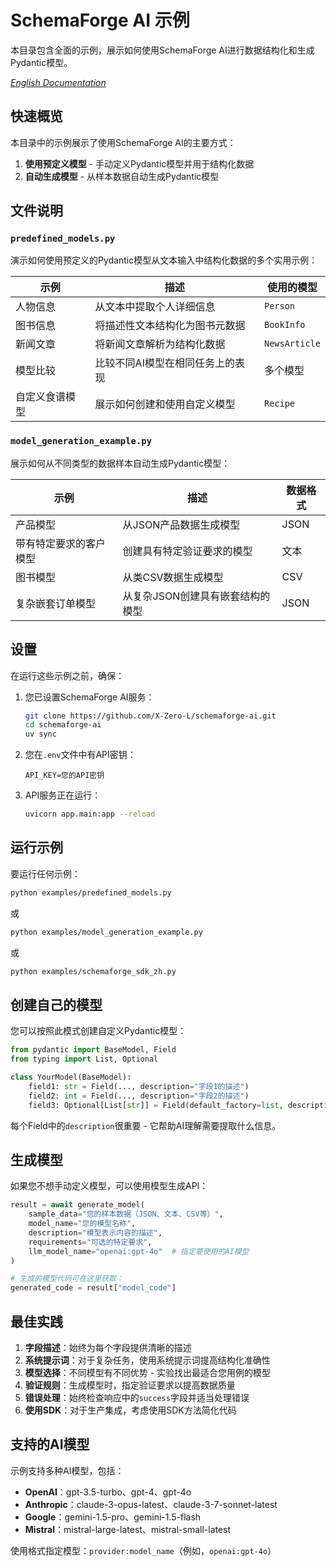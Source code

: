 # SchemaForge AI 示例

本目录包含全面的示例，展示如何使用SchemaForge AI进行数据结构化和生成Pydantic模型。

*[English Documentation](README.md)*

## 快速概览

本目录中的示例展示了使用SchemaForge AI的主要方式：

1. **使用预定义模型** - 手动定义Pydantic模型并用于结构化数据
2. **自动生成模型** - 从样本数据自动生成Pydantic模型

## 文件说明

### `predefined_models.py`

演示如何使用预定义的Pydantic模型从文本输入中结构化数据的多个实用示例：

| 示例                      | 描述                                   | 使用的模型      |
|--------------------------|----------------------------------------|----------------|
| 人物信息                  | 从文本中提取个人详细信息                 | `Person`       |
| 图书信息                  | 将描述性文本结构化为图书元数据           | `BookInfo`     |
| 新闻文章                  | 将新闻文章解析为结构化数据               | `NewsArticle`  |
| 模型比较                  | 比较不同AI模型在相同任务上的表现         | 多个模型        |
| 自定义食谱模型            | 展示如何创建和使用自定义模型             | `Recipe`       |

### `model_generation_example.py`

展示如何从不同类型的数据样本自动生成Pydantic模型：

| 示例                        | 描述                                     | 数据格式 |
|----------------------------|------------------------------------------|---------|
| 产品模型                    | 从JSON产品数据生成模型                    | JSON    |
| 带有特定要求的客户模型      | 创建具有特定验证要求的模型                | 文本     |
| 图书模型                    | 从类CSV数据生成模型                       | CSV     |
| 复杂嵌套订单模型            | 从复杂JSON创建具有嵌套结构的模型          | JSON    |


## 设置

在运行这些示例之前，确保：

1. 您已设置SchemaForge AI服务：
   ```bash
   git clone https://github.com/X-Zero-L/schemaforge-ai.git
   cd schemaforge-ai
   uv sync
   ```

2. 您在`.env`文件中有API密钥：
   ```
   API_KEY=您的API密钥
   ```

3. API服务正在运行：
   ```bash
   uvicorn app.main:app --reload
   ```

## 运行示例

要运行任何示例：

```bash
python examples/predefined_models.py
```

或

```bash
python examples/model_generation_example.py
```

或

```bash
python examples/schemaforge_sdk_zh.py
```

## 创建自己的模型

您可以按照此模式创建自定义Pydantic模型：

```python
from pydantic import BaseModel, Field
from typing import List, Optional

class YourModel(BaseModel):
    field1: str = Field(..., description="字段1的描述")
    field2: int = Field(..., description="字段2的描述")
    field3: Optional[List[str]] = Field(default_factory=list, description="字段3的描述")
```

每个Field中的`description`很重要 - 它帮助AI理解需要提取什么信息。

## 生成模型

如果您不想手动定义模型，可以使用模型生成API：

```python
result = await generate_model(
    sample_data="您的样本数据（JSON、文本、CSV等）",
    model_name="您的模型名称",
    description="模型表示内容的描述",
    requirements="可选的特定要求",
    llm_model_name="openai:gpt-4o"  # 指定要使用的AI模型
)

# 生成的模型代码可在这里获取：
generated_code = result["model_code"]
```

## 最佳实践

1. **字段描述**：始终为每个字段提供清晰的描述
2. **系统提示词**：对于复杂任务，使用系统提示词提高结构化准确性
3. **模型选择**：不同模型有不同优势 - 实验找出最适合您用例的模型
4. **验证规则**：生成模型时，指定验证要求以提高数据质量
5. **错误处理**：始终检查响应中的`success`字段并适当处理错误
6. **使用SDK**：对于生产集成，考虑使用SDK方法简化代码

## 支持的AI模型

示例支持多种AI模型，包括：

- **OpenAI**：gpt-3.5-turbo、gpt-4、gpt-4o
- **Anthropic**：claude-3-opus-latest、claude-3-7-sonnet-latest
- **Google**：gemini-1.5-pro、gemini-1.5-flash
- **Mistral**：mistral-large-latest、mistral-small-latest

使用格式指定模型：`provider:model_name`（例如，`openai:gpt-4o`） 